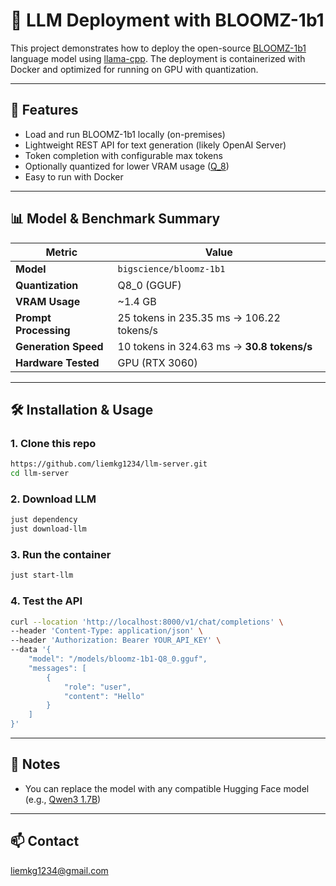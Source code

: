# 🧠 LLM Deployment with BLOOMZ-1b1

This project demonstrates how to deploy the open-source [BLOOMZ-1b1](https://huggingface.co/bigscience/bloomz-1b1) language model using [llama-cpp](https://github.com/ggml-org/llama.cpp). The deployment is containerized with Docker and optimized for running on GPU with quantization.

---

## 🚀 Features

- Load and run BLOOMZ-1b1 locally (on-premises)
- Lightweight REST API for text generation (likely OpenAI Server)
- Token completion with configurable max tokens
- Optionally quantized for lower VRAM usage ([Q_8](https://huggingface.co/tensorblock/bloomz-1b1-GGUF/tree/main))
- Easy to run with Docker

---

## 📊 Model & Benchmark Summary


| Metric                | Value                                      |
|-----------------------|--------------------------------------------|
| **Model**             | `bigscience/bloomz-1b1`                    |
| **Quantization**      | Q8_0 (GGUF)                                |
| **VRAM Usage**        | ~1.4 GB                                    |
| **Prompt Processing** | 25 tokens in 235.35 ms → 106.22 tokens/s   |
| **Generation Speed**  | 10 tokens in 324.63 ms → **30.8 tokens/s** |
| **Hardware Tested**   | GPU (RTX 3060)                             |

---

## 🛠️ Installation & Usage

### 1. Clone this repo

```bash
https://github.com/liemkg1234/llm-server.git
cd llm-server
````

### 2. Download LLM

```bash
just dependency
just download-llm
```

### 3. Run the container

```bash
just start-llm
```

### 4. Test the API

```bash
curl --location 'http://localhost:8000/v1/chat/completions' \
--header 'Content-Type: application/json' \
--header 'Authorization: Bearer YOUR_API_KEY' \
--data '{
    "model": "/models/bloomz-1b1-Q8_0.gguf",
    "messages": [
        {
            "role": "user",
            "content": "Hello"
        }
    ]
}'
```

---

## 📌 Notes

* You can replace the model with any compatible Hugging Face model (e.g., [Qwen3 1.7B](https://huggingface.co/Qwen/Qwen3-1.7B))

---

## 📫 Contact

liemkg1234@gmail.com

